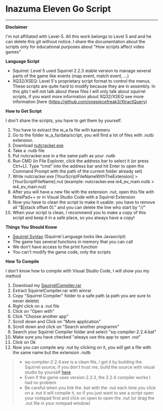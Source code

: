 # Inazuma Eleven Go Script
___________________________________________________________________________
**Disclaimer**

I'm not affiliated with Level-5. All this work belongs to Level 5 and and he can delete this git without notice. 
I share the documentation about the scripts only for educational purposes about "How scripts affect video games"

**Language Script**

- Squirrel: Level 5 used Squirrel 2.2.3 stable version to manage several parts of the game like events (map event, match event, ...)   
- XQ32/XSEQ: Level 5's proprietary script format to control the menus. These scripts are quite hard to modify because they are in assembly. In this gits I will not talk about these files I will only talk about squirrel scripts, if you want more information about XQ32/XSEQ see more information [here (https://github.com/onepiecefreak3/XtractQuery)

**How to Get Script**

I don't share the scripts, you have to get them by yourself.  
1. You have to extract the ie_a.fa file with karameru
2. Go to the folder ie_a_fa/data/script, you will find a lot of files with .nutb extension.
3. Download [nutcracker.exe](https://mega.nz/file/Y1U2RIqa#RLyHy-kjnWKQQQ2V1M1WyNhxGEAWkVng9nUJCZvZf5o)
4. Take a .nutb file
5. Put nutcracker.exe in a the same path as your .nutb
6. Run CMD (in File Explorer, click the address bar to select it (or press Ctrl+L). Type “cmd” into the address bar and hit Enter to open the Command Prompt with the path of the current folder already set)
7. Write nutcracker.exe [YourScriptFileNameWithTheExtension] > [YourScriptFileName].nut (example: nutcracker.exe ie4_ev_main.nutb > ie4_ev_main.nut)
8. After you will have a new file with the extension .nut, open this file with NotePad++ or in Visual Studio Code with a Squirrel Extension
9. Now you have to clean the script to make it usable: you have to remove all "$[stack offset 0]." and you can delete the line who start by "//"
10. When your script is clean, I recommend you to make a copy of this script and keep it in a safe place, so you always have a copy!

**Things You Should Know**

- [Squirrel Syntax](http://squirrel-lang.org/) (Squirrel Language looks like Javascript)
- The game has several functions in memory that you can call
- We don't have access to the print function
- You can't modify the game code, only the scripts

**How To Compile**

I don't know how to compile with Visual Studio Code, I will show you my method
1. Download my [SquirrelCompiler.rar](https://mega.nz/file/RhNHyJyY#qlof7UfMDEOA_qc4AvLm1Mxp_pwe2wl-507t72_XUc8) 
2. Extract SquirrelCompiler.rar with winrar
3. Copy "Squirrel Compiler" folder to a safe path (a path you are sure to never delete)
4. Right click on a .nut file
5. Click on "Open with"
6. Click "Choose another app"
7. Scroll down and Click on "More application"
8. Scroll down and click on "Search another programm"
9. Search your Squirrel Compiler folder and select "sq-compiler-2.2.4.bat"
10. Make sure you have checked "always use this app to open .nut"
11. Click on Ok
12. Now you can compile any .nut by clicking on it, you will get a file with the same name but the extension .nutb
> - sq-compiler-2.2.4.exe is a clean file, I got it by building the Squirrel source, if you don't trust me, build the source with visual studio by yourself [here](https://sourceforge.net/projects/squirrel/files/squirrel2/squirrel%202.2.3%20stable/)
> - Even if the game uses version 2.2.3, the 2.2.4 compiler works I had no problem
> - Be careful when you link the .bat with the .nut each time you click on a .nut it will compile it, so if you just want to see a script open your notepad first and click on open to open the .nut (or drag the .nut file in your notepad window)
